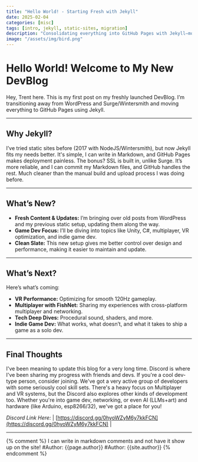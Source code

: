 ```yaml
---
title: "Hello World! - Starting Fresh with Jekyll"
date: 2025-02-04
categories: [misc]
tags: [intro, jekyll, static-sites, migration]
description: "Consolidating everything into GitHub Pages with Jekyll—moving away from WordPress, Surge, and Wintersmith."
image: "/assets/img/bird.png"
---
```


# Hello World! Welcome to My New DevBlog

Hey, Trent here. This is my first post on my freshly launched DevBlog. I’m transitioning away from WordPress and Surge/Wintersmith and moving everything to GitHub Pages using Jekyll.

---
## Why Jekyll?

I’ve tried static sites before (2017 with NodeJS/Wintersmith), but now Jekyll fits my needs better. It's simple, I can write in Markdown, and GitHub Pages makes deployment painless. The bonus? SSL is built in, unlike Surge. It’s more reliable, and I can commit my Markdown files, and GitHub handles the rest. Much cleaner than the manual build and upload process I was doing before.

---
## What’s New?

- **Fresh Content & Updates:** I’m bringing over old posts from WordPress and my previous static setup, updating them along the way.
- **Game Dev Focus:** I’ll be diving into topics like Unity, C#, multiplayer, VR optimization, and indie game dev.
- **Clean Slate:** This new setup gives me better control over design and performance, making it easier to maintain and update.

---
## What’s Next?

Here’s what’s coming:

- **VR Performance:** Optimizing for smooth 120Hz gameplay.
- **Multiplayer with FishNet:** Sharing my experiences with cross-platform multiplayer and networking.
- **Tech Deep Dives:** Procedural sound, shaders, and more.
- **Indie Game Dev:** What works, what doesn’t, and what it takes to ship a game as a solo dev.

---
## Final Thoughts

I've been meaning to update this blog for a very long time. Discord is where I've been sharing my progress with friends and devs. If you're a cool dev-type person, consider joining. We've got a very active group of developers with some seriously cool skill sets. There's a heavy focus on Multiplayer and VR systems, but the Discord also explores other kinds of development too. Whether you're into game dev, networking, or even AI (LLMs+art) and hardware (like Arduino, esp8266/32), we've got a place for you!

_Discord Link Here:_ | [https://discord.gg/0hyoWZyM6y7kkFCN](https://discord.gg/0hyoWZyM6y7kkFCN) |

---
{% comment %}
I can write in markdown comments and not have it show up on the site!
#Author: {{page.author}}
#Author: {{site.author}}
{% endcomment %}
